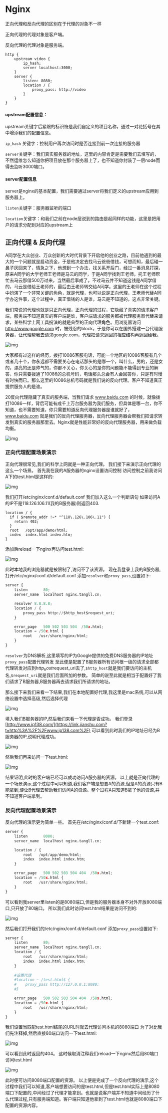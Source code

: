 # Nginx

正向代理和反向代理的区别在于代理的对象不一样

正向代理的代理对象是客户端。

反向代理的代理对象是服务端。

```nginx
http {
    upstream video {
        ip_hash;
        server localhost:3000;
    }
    server {
        listen: 8080;
        location / {
            proxy_pass: http://video
        }
    }
}
```

#### upstream配置信息：

upstream关键字后紧跟的标识符是我们自定义的项目名称，通过一对花括号在其中增添我们的配置信息。

`ip_hash` 关键字：控制用户再次访问时是否连接到前一次连接的服务器

`server`关键字：我们真实服务器的地址，这里的内容肯定是需要我们去填写的，不然运维怎么知道你把项目放在那个服务器上了，也不知道你封装了一层node而得去监听3000端口。

#### server配置信息

server是nginx的基本配置，我们需要通过server将我们定义的upstream应用到服务器上。

`listen`关键字：服务器监听的端口

`location`关键字：和我们之前在node层说到的路由是起同样的功能，这里是把用户的请求分配到对应的upstream上



## 正向代理 & 反向代理

A同学在大众创业、万众创新的大时代背景下开启他的创业之路，目前他遇到的最大的一个问题就是启动资金，于是他决定去找马云爸爸借钱，可想而知，最后碰一鼻子灰回来了，情急之下，他想到一个办法，找关系开后门，经过一番消息打探，原来A同学的大学老师王老师是马云的同学，于是A同学找到王老师，托王老师帮忙去马云那借500万过来，当然最后事成了。不过马云并不知道这钱是A同学借的，马云是借给王老师的，最后由王老师转交给A同学。这里的王老师在这个过程中扮演了一个非常关键的角色，就是代理，也可以说是正向代理，王老师代替A同学办这件事，这个过程中，真正借钱的人是谁，马云是不知道的，这点非常关键。

我们常说的代理也就是只正向代理，正向代理的过程，它隐藏了真实的请求客户端，服务端不知道真实的客户端是谁，客户端请求的服务都被代理服务器代替来请求，某些科学上网工具扮演的就是典型的正向代理角色。用浏览器访问 http://www.google.com 时，被残忍的block，于是你可以在国外搭建一台代理服务器，让代理帮我去请求google.com，代理把请求返回的相应结构再返回给我。

![img](https://pic4.zhimg.com/80/v2-07ededff1d415c1fa2db3fd89378eda0_720w.jpg)


大家都有过这样的经历，拨打10086客服电话，可能一个地区的10086客服有几个或者几十个，你永远都不需要关心在电话那头的是哪一个，叫什么，男的，还是女的，漂亮的还是帅气的，你都不关心，你关心的是你的问题能不能得到专业的解答，你只需要拨通了10086的总机号码，电话那头总会有人会回答你，只是有时慢有时快而已。那么这里的10086总机号码就是我们说的反向代理。客户不知道真正提供服务人的是谁。

20反向代理隐藏了真实的服务端，当我们请求 www.baidu.com 的时候，就像拨打10086一样，背后可能有成千上万台服务器为我们服务，但具体是哪一台，你不知道，也不需要知道，你只需要知道反向代理服务器是谁就好了，www.baidu.com 就是我们的反向代理服务器，反向代理服务器会帮我们把请求转发到真实的服务器那里去。Nginx就是性能非常好的反向代理服务器，用来做负载均衡。



![img](https://pic4.zhimg.com/80/v2-816f7595d80b7ef36bf958764a873cba_720w.jpg)

### 正向代理配置场景演示

正向代理很常见,我们的科学上网就是一种正向代理。
 我们接下来演示正向代理的这么一个场景。
 首先我在我的A服务器的nginx设置访问控制
 访问控制之前我访问A下的test.html是这样的:

![img](https:////upload-images.jianshu.io/upload_images/2660278-26965236907d0b63.png?imageMogr2/auto-orient/strip|imageView2/2/w/672/format/webp)



我们打开/etc/nginx/conf.d/default.conf
 我们加入这么一个判断语句
 如果访问A的IP不是118.126.106.11(我的B服务器)则返回403.



```nginx
location / {
  if ( $remote_addr !~* "^118\.126\.106\.11") {
    return 403;
  }
  root   /opt/app/demo/html;
  index  index.html index.htm;
}
```

添加后reload一下nginx再访问test.html:

![img](https:////upload-images.jianshu.io/upload_images/2660278-d562cc7a7da6a375.png?imageMogr2/auto-orient/strip|imageView2/2/w/1200/format/webp)


 此时本地我的浏览器就是被限制了,访问不了该资源。
 现在我登录上我的B服务器,打开/etc/nginx/conf.d/default.conf
 添加`resolver`和`proxy_pass`,设置如下:

```python
server {
    listen       80;
    server_name  localhost nginx.tangll.cn;

    resolver 8.8.8.8;
    location / {
        proxy_pass http://$http_host$request_uri;
    }

    error_page   500 502 503 504  /50x.html;
    location = /50x.html {
        root   /usr/share/nginx/html;
    }
}
```

`resolver`为DNS解析,这里填写的IP为Google提供的免费DNS服务器的IP地址
 `proxy_pass`配置代理转发
 至此便是配置了B服务器所有访问根一级的请求全部都代理转发对应到$http_host$request_uri去了,`$http_host`就是我们要访问的主机名,`$request_uri`就是我们后面所加的参数。
 简单的说至此就是相当于配置好了我们请求了B服务器,B服务器再去请求我们所请求的地址。

那么接下来我们来看一下结果,我们在本地配置好代理,我这里是mac系统,可以从网络设置中选择高级,然后选择代理

![img](https:////upload-images.jianshu.io/upload_images/2660278-97f03c5f6b8fdf3d.png?imageMogr2/auto-orient/strip|imageView2/2/w/1200/format/webp)


 填入我们B服务器的IP,然后我们来看一下代理是否成功。
 我们登录[http://www.ip138.com/](https://link.jianshu.com?t=http%3A%2F%2Fwww.ip138.com%2F) 可以看到此时我们的IP地址已经为B服务器的IP,说明代理成功。

![img](https:////upload-images.jianshu.io/upload_images/2660278-11a88d22a5b71572.png?imageMogr2/auto-orient/strip|imageView2/2/w/936/format/webp)


 然后我们再来访问一下test.html:

![img](https:////upload-images.jianshu.io/upload_images/2660278-180b6a4ea2aaa22e.png?imageMogr2/auto-orient/strip|imageView2/2/w/822/format/webp)


 结果证明,此时的客户端已经可以成功访问A服务器的资源。
 以上就是正向代理的一个场景演示,这个过程中可以知道,我们客户端是想要A的资源,但是A的资源只有B能拿到,便让B代理去帮助我们访问A的资源。整个过程A只知道B拿了他的资源,并不知道客户端拿到。

### 反向代理配置场景演示

反向代理的演示更为简单一些。
 首先在/etc/nginx/conf.d/下新建一个test.conf:

```python
server {
    listen       8080;
    server_name  localhost nginx.tangll.cn;

    location / {
        root   /opt/app/demo/html;
        index  index.html index.htm;
    }

    error_page   500 502 503 504 404  /50x.html;
    location = /50x.html {
        root   /usr/share/nginx/html;
    }
}
```

可以看到我server里listen的是8080端口,但是我的服务器本身不对外开放8080端口,只开放了80端口。
 所以我们此时访问test.html结果是访问不到的:

![img](https:////upload-images.jianshu.io/upload_images/2660278-a9a8483c9cd251b1.png?imageMogr2/auto-orient/strip|imageView2/2/w/1200/format/webp)


 然后我们打开我们的/etc/nginx/conf.d/default.conf
 添加`proxy_pass`设置如下:

```python
server {
    listen       80;
    server_name  localhost nginx.tangll.cn;
    location / {
        root   /usr/share/nginx/html;
        index  index.html index.htm;
    }
  
    #设置代理
    #location ~ /test.html$ {
    #    proxy_pass http://127.0.0.1:8080;
    #}

    error_page   500 502 503 504 404  /50x.html;
    location = /50x.html {
        root   /usr/share/nginx/html;
    }
}
```

我们设置当匹配test.html结尾的URL时就去代理访问本机的8080端口
 为了对比我们先注释掉,然后直接80端口访问一下test.html:

![img](https:////upload-images.jianshu.io/upload_images/2660278-c92869226489a4f7.png?imageMogr2/auto-orient/strip|imageView2/2/w/1200/format/webp)

可以看到此时返回的404。
 这时候取消注释我们reload一下nginx然后用80端口访问test.html

![img](https:////upload-images.jianshu.io/upload_images/2660278-bf0341255ce55a84.png?imageMogr2/auto-orient/strip|imageView2/2/w/758/format/webp)

 此时便可访问8080端口配置的资源。
 以上便是完成了一个反向代理的演示,这个过程中我们可以知道,客户端想要访问的是test.html,但是test.html实际上是8080端口下配置的,中间经过了代理才能拿到。也就是说客户端并不知道中间经历了什么代理过程,只有服务端知道。客户端只知道他拿到了test.html也就是8080端口下配置的资源内容。


